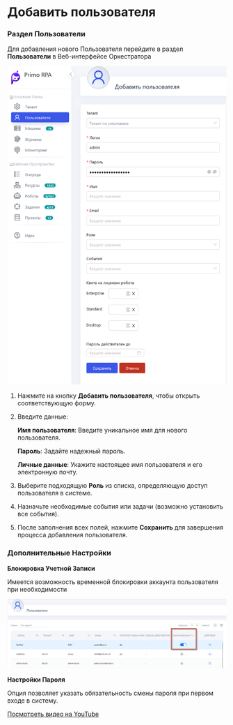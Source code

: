 # Добавить пользователя

###  Раздел **Пользователи**

Для добавления нового Пользователя перейдите в раздел **Пользователи** в Веб-интерфейсе Оркестратора


![](../.gitbook/assets1/add_user.png)



1. Нажмите на кнопку **Добавить пользователя**, чтобы открыть соответствующую форму.

2. Введите данные:

   **Имя пользователя**: Введите уникальное имя для нового пользователя.
   
   **Пароль**: Задайте надежный пароль.
   
   **Личные данные**: Укажите настоящее имя пользователя и его электронную почту.

4. Выберите подходящую **Роль** из списка, определяющую доступ пользователя в системе.
5. Назначьте необходимые события или задачи (возможно установить все события).
6. После заполнения всех полей, нажмите **Сохранить** для завершения процесса добавления пользователя.

### Дополнительные Настройки

 **Блокировка Учетной Записи**
 
Имеется возможность временной блокировки аккаунта пользователя при необходимости

![](../.gitbook/assets1/user_blocked.png)

**Настройки Пароля**

Опция позволяет указать обязательность смены пароля при первом входе в систему.

[Посмотреть видео на YouTube](https://youtu.be/SlxgjXDrvsM?t=550)
